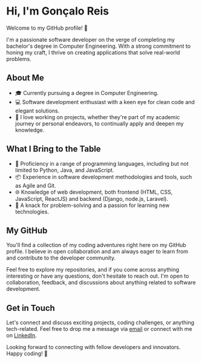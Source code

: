 # Hi, I'm Gonçalo Reis

Welcome to my GitHub profile! 👋

I'm a passionate software developer on the verge of completing my bachelor's degree in Computer Engineering. With a strong commitment to honing my craft, I thrive on creating applications that solve real-world problems. 

## About Me

- 🎓 Currently pursuing a degree in Computer Engineering.
- 💻 Software development enthusiast with a keen eye for clean code and elegant solutions.
- 🚀 I love working on projects, whether they're part of my academic journey or personal endeavors, to continually apply and deepen my knowledge.

## What I Bring to the Table

- 🔧 Proficiency in a range of programming languages, including but not limited to Python, Java, and JavaScript.
- 📦 Experience in software development methodologies and tools, such as Agile and Git.
- 🌐 Knowledge of web development, both frontend (HTML, CSS, JavaScript, ReactJS) and backend (Django, node.js, Laravel).
- 🧠 A knack for problem-solving and a passion for learning new technologies.

## My GitHub

You'll find a collection of my coding adventures right here on my GitHub profile. I believe in open collaboration and am always eager to learn from and contribute to the developer community.

Feel free to explore my repositories, and if you come across anything interesting or have any questions, don't hesitate to reach out. I'm open to collaboration, feedback, and discussions about anything related to software development.

## Get in Touch

Let's connect and discuss exciting projects, coding challenges, or anything tech-related. Feel free to drop me a message via [email](mailto:youremail@example.com) or connect with me on [LinkedIn](https://www.linkedin.com/in/yourname/).

Looking forward to connecting with fellow developers and innovators. Happy coding! 🚀
